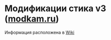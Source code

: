 # Модификации стика v3 ([modkam.ru](https://modkam.ru/?p=1112))

Информация расположена в [Wiki](https://github.com/egony/MODKAM-STICK-V3/wiki)
